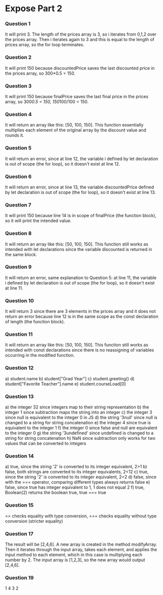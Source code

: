 # Expose Part 2

### Question 1
It will print 3. The length of the prices array is 3, so i iterates from 0,1,2 over the prices array. Then i iterates again to 3 and this is equal to the length of prices array, so the for loop terminates.

### Question 2
It will print 150 because discountedPrice saves the last discounted price in the prices array, so 300*0.5 = 150.

### Question 3
It will print 150 because finalPrice saves the last final price in the prices array, so 300*0.5 = 150, 150*100/100 = 150.

### Question 4
It will return an array like this: [50, 100, 150]. This function essentially multiplies each element of the original array by the discount value and rounds it.

### Question 5
It will return an error, since at line 12, the variable i defined by let declaration is out of scope (the for loop), so it doesn't exist at line 12.

### Question 6
It will return an error, since at line 13, the variable discountedPrice defined by let declaration is out of scope (the for loop), so it doesn't exist at line 13.

### Question 7
It will print 150 because line 14 is in scope of finalPrice (the function block), so it will print the intended value.

### Question 8
It will return an array like this: [50, 100, 150]. This function still works as intended with let declarations since the variable discounted is returned in the same block.

### Question 9
It will return an error, same explanation to Question 5: at line 11, the variable i defined by let declaration is out of scope (the for loop), so it doesn't exist at line 11.

### Question 10
It will return 3 since there are 3 elements in the prices array and it does not return an error because line 12 is in the same scope as the const declaration of length (the function block).

### Question 11
It will return an array like this: [50, 100, 150]. This function still works as intended with const declarations since there is no reassigning of variables occurring in the modified function.

### Question 12
a) student.name
b) student["Grad Year"]
c) student.greeting()
d) student["Favorite Teacher"].name
e) student.courseLoad[0]

### Question 13
a) the integer 32 since integers map to their string representation
b) the integer 1 since subtraction maps the string into an integer
c) the integer 3 since null is equivalent to the integer 0 in JS
d) the string '3null' since null is changed to a string for string concatenation
e) the integer 4 since true is equivalent to the integer 1
f) the integer 0 since false and null are equivalent to the integer 0
g) the string '3undefined' since undefined is changed to a string for string concatenation
h) NaN since subtraction only works for two values that can be converted to integers

### Question 14
a) true, since the string '2' is converted to its integer equivalent, 2>1
b) false, both strings are converted to its integer equivalents, 2<12
c) true, since the string '2' is converted to its integer equivalent, 2=2
d) false, since with the === operator, comparing different types always returns false
e) false, since true has integer equivalent to 1, 1 does not equal 2
f) true, Boolean(2) returns the boolean true, true === true

### Question 15
== checks equality with type conversion, === checks equality without type conversion (stricter equality)

### Question 17
The result will be [2,4,6]. A new array is created in the method modifyArray. Then it iterates through the input array, takes each element, and applies the input method to each element, which in this case is multiplying each number by 2. The input array is [1,2,3], so the new array would output [2,4,6].


### Question 19
1
4
3
2